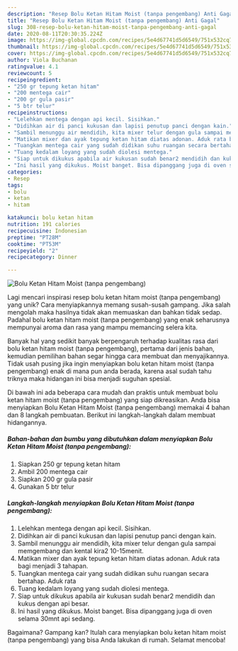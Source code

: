 ```yaml
---
description: "Resep Bolu Ketan Hitam Moist (tanpa pengembang) Anti Gagal"
title: "Resep Bolu Ketan Hitam Moist (tanpa pengembang) Anti Gagal"
slug: 308-resep-bolu-ketan-hitam-moist-tanpa-pengembang-anti-gagal
date: 2020-08-11T20:30:35.224Z
image: https://img-global.cpcdn.com/recipes/5e4d67741d5d6549/751x532cq70/bolu-ketan-hitam-moist-tanpa-pengembang-foto-resep-utama.jpg
thumbnail: https://img-global.cpcdn.com/recipes/5e4d67741d5d6549/751x532cq70/bolu-ketan-hitam-moist-tanpa-pengembang-foto-resep-utama.jpg
cover: https://img-global.cpcdn.com/recipes/5e4d67741d5d6549/751x532cq70/bolu-ketan-hitam-moist-tanpa-pengembang-foto-resep-utama.jpg
author: Viola Buchanan
ratingvalue: 4.1
reviewcount: 5
recipeingredient:
- "250 gr tepung ketan hitam"
- "200 mentega cair"
- "200 gr gula pasir"
- "5 btr telur"
recipeinstructions:
- "Lelehkan mentega dengan api kecil. Sisihkan."
- "Didihkan air di panci kukusan dan lapisi penutup panci dengan kain."
- "Sambil menunggu air mendidih, kita mixer telur dengan gula sampai memgembang dan kental kira2 10-15menit."
- "Matikan mixer dan ayak tepung ketan hitam diatas adonan. Aduk rata bagi menjadi 3 tahapan."
- "Tuangkan mentega cair yang sudah didikan suhu ruangan secara bertahap. Aduk rata"
- "Tuang kedalam loyang yang sudah diolesi mentega."
- "Siap untuk dikukus apabila air kukusan sudah benar2 mendidih dan kukus dengan api besar."
- "Ini hasil yang dikukus. Moist banget. Bisa dipanggang juga di oven selama 30mnt api sedang."
categories:
- Resep
tags:
- bolu
- ketan
- hitam

katakunci: bolu ketan hitam 
nutrition: 191 calories
recipecuisine: Indonesian
preptime: "PT28M"
cooktime: "PT53M"
recipeyield: "2"
recipecategory: Dinner

---
```



![Bolu Ketan Hitam Moist (tanpa pengembang)](https://img-global.cpcdn.com/recipes/5e4d67741d5d6549/751x532cq70/bolu-ketan-hitam-moist-tanpa-pengembang-foto-resep-utama.jpg)

Lagi mencari inspirasi resep bolu ketan hitam moist (tanpa pengembang) yang unik? Cara menyiapkannya memang susah-susah gampang. Jika salah mengolah maka hasilnya tidak akan memuaskan dan bahkan tidak sedap. Padahal bolu ketan hitam moist (tanpa pengembang) yang enak seharusnya mempunyai aroma dan rasa yang mampu memancing selera kita.



Banyak hal yang sedikit banyak berpengaruh terhadap kualitas rasa dari bolu ketan hitam moist (tanpa pengembang), pertama dari jenis bahan, kemudian pemilihan bahan segar hingga cara membuat dan menyajikannya. Tidak usah pusing jika ingin menyiapkan bolu ketan hitam moist (tanpa pengembang) enak di mana pun anda berada, karena asal sudah tahu triknya maka hidangan ini bisa menjadi suguhan spesial.


Di bawah ini ada beberapa cara mudah dan praktis untuk membuat bolu ketan hitam moist (tanpa pengembang) yang siap dikreasikan. Anda bisa menyiapkan Bolu Ketan Hitam Moist (tanpa pengembang) memakai 4 bahan dan 8 langkah pembuatan. Berikut ini langkah-langkah dalam membuat hidangannya.

<!--inarticleads1-->

##### Bahan-bahan dan bumbu yang dibutuhkan dalam menyiapkan Bolu Ketan Hitam Moist (tanpa pengembang):

1. Siapkan 250 gr tepung ketan hitam
1. Ambil 200 mentega cair
1. Siapkan 200 gr gula pasir
1. Gunakan 5 btr telur




<!--inarticleads2-->

##### Langkah-langkah menyiapkan Bolu Ketan Hitam Moist (tanpa pengembang):

1. Lelehkan mentega dengan api kecil. Sisihkan.
1. Didihkan air di panci kukusan dan lapisi penutup panci dengan kain.
1. Sambil menunggu air mendidih, kita mixer telur dengan gula sampai memgembang dan kental kira2 10-15menit.
1. Matikan mixer dan ayak tepung ketan hitam diatas adonan. Aduk rata bagi menjadi 3 tahapan.
1. Tuangkan mentega cair yang sudah didikan suhu ruangan secara bertahap. Aduk rata
1. Tuang kedalam loyang yang sudah diolesi mentega.
1. Siap untuk dikukus apabila air kukusan sudah benar2 mendidih dan kukus dengan api besar.
1. Ini hasil yang dikukus. Moist banget. Bisa dipanggang juga di oven selama 30mnt api sedang.




Bagaimana? Gampang kan? Itulah cara menyiapkan bolu ketan hitam moist (tanpa pengembang) yang bisa Anda lakukan di rumah. Selamat mencoba!
